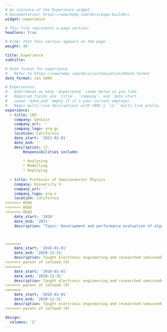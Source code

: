 ```yaml
---
# An instance of the Experience widget.
# Documentation: https://wowchemy.com/docs/page-builder/
widget: experience

# This file represents a page section.
headless: true

# Order that this section appears on the page.
weight: 40

title: Experience
subtitle:

# Date format for experience
#   Refer to https://wowchemy.com/docs/customization/#date-format
date_format: Jan 2006

# Experiences.
#   Add/remove as many `experience` items below as you like.
#   Required fields are `title`, `company`, and `date_start`.
#   Leave `date_end` empty if it's your current employer.
#   Begin multi-line descriptions with YAML's `|2-` multi-line prefix.
experience:
  - title: CEO
    company: GenCoin
    company_url: ''
    company_logo: org-gc
    location: California
    date_start: '2021-01-01'
    date_end: ''
    description: |2-
        Responsibilities include:
        
        * Analysing
        * Modelling
        * Deploying
        
  - title: Professor of Semiconductor Physics
    company: University X
    company_url: ''
    company_logo: org-x
    location: California
<<<<<<< HEAD
<<<<<<< HEAD
<<<<<<< HEAD
    date_start: '2020'
    date_end: '2021'
    description: "Topic: Development and performance evaluation of algorithms and protocols for IoUT systems. \n Project: Underwater IoT systems to understand (and fight) climate change. \n Advisor: Professor Chiara Petrioli"



=======
    date_start: '2016-01-01'
    date_end: '2020-12-31'
    description: Taught electronic engineering and researched semiconductor physics.
>>>>>>> parent of 1ef1eed (9)
=======
    date_start: '2016-01-01'
    date_end: '2020-12-31'
    description: Taught electronic engineering and researched semiconductor physics.
>>>>>>> parent of 1ef1eed (9)
=======
    date_start: '2016-01-01'
    date_end: '2020-12-31'
    description: Taught electronic engineering and researched semiconductor physics.
>>>>>>> parent of 1ef1eed (9)

design:
  columns: '2'
---
```

